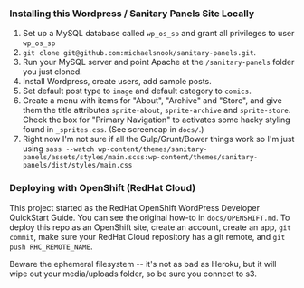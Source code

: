 ### Installing this Wordpress / Sanitary Panels Site Locally

1. Set up a MySQL database called `wp_os_sp` and grant all privileges to user `wp_os_sp`
1. `git clone git@github.com:michaelsnook/sanitary-panels.git`.
1. Run your MySQL server and point Apache at the `/sanitary-panels` folder you just cloned.
1. Install Wordpress, create users, add sample posts.
1. Set default post type to `image` and default category to `comics`.
1. Create a menu with items for "About", "Archive" and "Store", and give them the title attributes `sprite-about`, `sprite-archive` and `sprite-store`. Check the box for "Primary Navigation" to activates some hacky styling found in `_sprites.css`. (See screencap in `docs/`.)
1. Right now I'm not sure if all the Gulp/Grunt/Bower things work so I'm just using `sass --watch wp-content/themes/sanitary-panels/assets/styles/main.scss:wp-content/themes/sanitary-panels/dist/styles/main.css`

### Deploying with OpenShift (RedHat Cloud)

This project started as the RedHat OpenShift WordPress Developer QuickStart Guide.
You can see the original how-to in `docs/OPENSHIFT.md`. To deploy this repo as
an OpenShift site, create an account, create an app, `git commit`, make sure your
RedHat Cloud repository has a git remote, and `git push RHC_REMOTE_NAME`.

Beware the ephemeral filesystem -- it's not as bad as Heroku, but it will wipe out
your media/uploads folder, so be sure you connect to s3.
